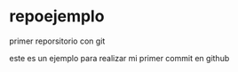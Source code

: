 repoejemplo
===========

primer reporsitorio con git


este es un ejemplo para realizar mi primer commit en github
